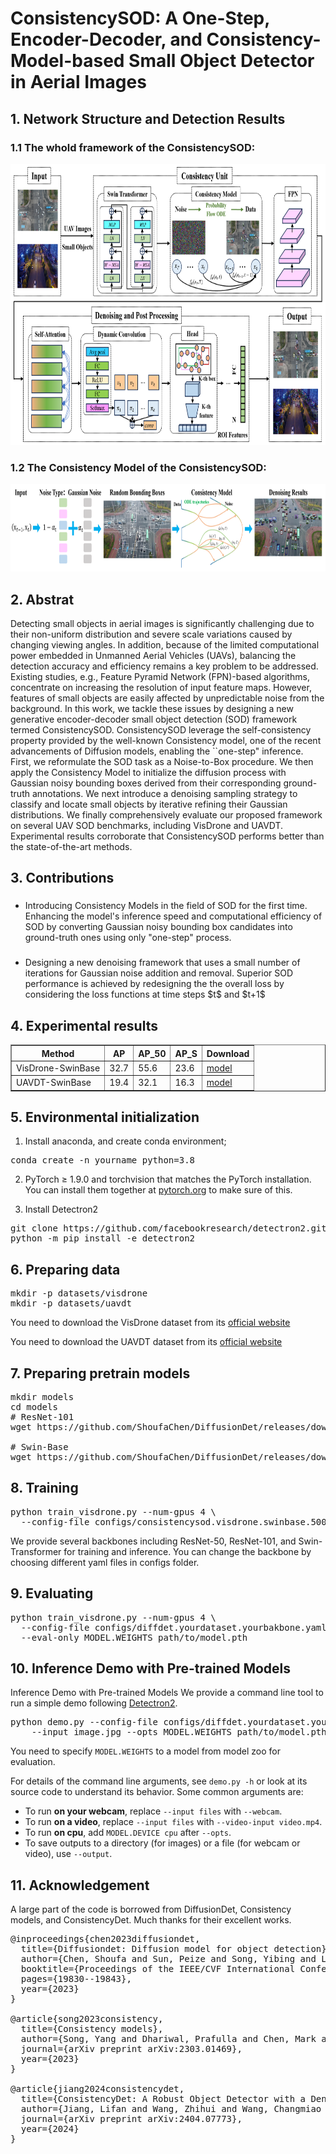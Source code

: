 # ConsistencySOD: A One-Step, Encoder-Decoder, and Consistency-Model-based Small Object Detector in Aerial Images

## 1. Network Structure and Detection Results
### 1.1 The whold framework of the ConsistencySOD:

<img src="graphs/pic1.png" width="720" height="450"/>

### 1.2 The Consistency Model of the ConsistencySOD:

<img src="graphs/pic2.png" width="720" height="140"/>

## 2. Abstrat

Detecting small objects in aerial images is significantly challenging due to their non-uniform distribution and severe scale variations caused by changing viewing angles. In addition, because of the limited computational power embedded in Unmanned Aerial Vehicles (UAVs), balancing the detection accuracy and efficiency remains a key problem to be addressed. Existing studies, e.g., Feature Pyramid Network (FPN)-based algorithms, concentrate on increasing the resolution of input feature maps. However, features of small objects are easily affected by unpredictable noise from the background. In this work, we tackle these issues by designing a new generative encoder-decoder small object detection (SOD) framework termed ConsistencySOD. ConsistencySOD leverage the self-consistency property provided by the well-known Consistency model, one of the recent advancements of Diffusion models, enabling the ``one-step" inference. First, we reformulate the SOD task as a Noise-to-Box procedure. We then apply the Consistency Model to initialize the diffusion process with Gaussian noisy bounding boxes derived from their corresponding ground-truth annotations. We next introduce a denoising sampling strategy to classify and locate small objects by iterative refining their Gaussian distributions. We finally comprehensively evaluate our proposed framework on several UAV SOD benchmarks, including VisDrone and UAVDT. Experimental results corroborate that ConsistencySOD performs better than the state-of-the-art methods.


## 3. Contributions 

<ul>
    <li>
        <h3></h3>
        <p>Introducing Consistency Models in the field of SOD for the first time. Enhancing the model's inference speed and computational efficiency of SOD by converting Gaussian noisy bounding box candidates into ground-truth ones using only "one-step" process.</p>
    </li>
    <li>
        <h3></h3>
        <p>Designing a new denoising framework that uses a small number of iterations for Gaussian noise addition and removal. Superior SOD performance is achieved by redesigning the the overall loss by considering the loss functions at time steps $t$ and $t+1$</p>
    </li>
</ul>

## 4. Experimental results
<table border="1">
  <tr>
    <th>Method</th>
    <th>AP</th>
    <th>AP_50</th>
    <th>AP_S</th>
    <th>Download</th>
  </tr>
  <tr>
    <td>VisDrone-SwinBase</td>
    <td>32.7</td>
    <td>55.6</td>
    <td>23.6</td>
    <td><a href="https://drive.google.com/file/d/1lH21oidzf2PbP3IgQEBuACpMr7Y-9umy/view?usp=drive_link" download>model</a></td>
  </tr>
  <tr>
    <td>UAVDT-SwinBase</td>
    <td>19.4</td>
    <td>32.1</td>
    <td>16.3</td>
    <td><a href="https://drive.google.com/file/d/1qimluBul5EZyjeNTZDIz7IEPN3n7Gj8o/view?usp=drive_link" download>model</a></td>
  </tr>
</table>

## 5. Environmental initialization
1. Install anaconda, and create conda environment;
<pre>
conda create -n yourname python=3.8
</pre>
2. PyTorch ≥ 1.9.0 and torchvision that matches the PyTorch installation. You can install them together at [pytorch.org](https://pytorch.org/) to make sure of this.

3. Install Detectron2
<pre>
git clone https://github.com/facebookresearch/detectron2.git
python -m pip install -e detectron2
</pre>

## 6. Preparing data
<pre>
mkdir -p datasets/visdrone
mkdir -p datasets/uavdt
</pre>

You need to download the VisDrone dataset from its [official website](https://aiskyeye.com/)

You need to download the UAVDT dataset from its [official website](https://sites.google.com/view/grli-uavdt/%E9%A6%96%E9%A1%B5/)


## 7. Preparing pretrain models
<pre>
mkdir models
cd models
# ResNet-101
wget https://github.com/ShoufaChen/DiffusionDet/releases/download/v0.1/torchvision-R-101.pkl

# Swin-Base
wget https://github.com/ShoufaChen/DiffusionDet/releases/download/v0.1/swin_base_patch4_window7_224_22k.pkl
</pre>

## 8. Training
<pre>
python train_visdrone.py --num-gpus 4 \
  --config-file configs/consistencysod.visdrone.swinbase.500boxes.yaml
</pre>

We provide several backbones including ResNet-50, ResNet-101, and Swin-Transformer for training and inference. You can change the backbone by choosing different yaml files in configs folder.

## 9. Evaluating
<pre>
python train_visdrone.py --num-gpus 4 \
  --config-file configs/diffdet.yourdataset.yourbakbone.yaml \
  --eval-only MODEL.WEIGHTS path/to/model.pth
</pre>

## 10. Inference Demo with Pre-trained Models

Inference Demo with Pre-trained Models
We provide a command line tool to run a simple demo following [Detectron2](https://github.com/facebookresearch/detectron2/tree/main/demo#detectron2-demo).

<pre>
python demo.py --config-file configs/diffdet.yourdataset.yourbakbone.yaml \
    --input image.jpg --opts MODEL.WEIGHTS path/to/model.pth
</pre>

You need to specify `MODEL.WEIGHTS` to a model from model zoo for evaluation.

For details of the command line arguments, see `demo.py -h` or look at its source code
to understand its behavior. Some common arguments are:
* To run __on your webcam__, replace `--input files` with `--webcam`.
* To run __on a video__, replace `--input files` with `--video-input video.mp4`.
* To run __on cpu__, add `MODEL.DEVICE cpu` after `--opts`.
* To save outputs to a directory (for images) or a file (for webcam or video), use `--output`.

## 11. Acknowledgement
A large part of the code is borrowed from DiffusionDet, Consistency models, and ConsistencyDet. Much thanks for their excellent works.
<pre>
@inproceedings{chen2023diffusiondet,
  title={Diffusiondet: Diffusion model for object detection},
  author={Chen, Shoufa and Sun, Peize and Song, Yibing and Luo, Ping},
  booktitle={Proceedings of the IEEE/CVF International Conference on Computer Vision},
  pages={19830--19843},
  year={2023}
}

@article{song2023consistency,
  title={Consistency models},
  author={Song, Yang and Dhariwal, Prafulla and Chen, Mark and Sutskever, Ilya},
  journal={arXiv preprint arXiv:2303.01469},
  year={2023}
}

@article{jiang2024consistencydet,
  title={ConsistencyDet: A Robust Object Detector with a Denoising Paradigm of Consistency Model},
  author={Jiang, Lifan and Wang, Zhihui and Wang, Changmiao and Li, Ming and Leng, Jiaxu and Wu, Xindong},
  journal={arXiv preprint arXiv:2404.07773},
  year={2024}
}

</pre>

